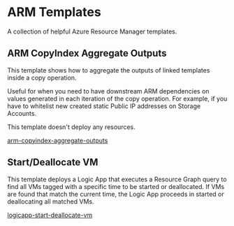 # ARM Templates

A collection of helpful Azure Resource Manager templates.

## ARM CopyIndex Aggregate Outputs
This template shows how to aggregate the outputs of linked templates inside a copy operation.

Useful for when you need to have downstream ARM dependencies on values generated in each iteration of the copy operation. For example, if you have to whitelist new created static Public IP addresses on Storage Accounts.

This template doesn't deploy any resources.

[arm-copyindex-aggregate-outputs](Samples/arm-copyindex-aggregate-outputs)

## Start/Deallocate VM

This template deploys a Logic App that executes a Resource Graph query to find all VMs tagged with a specific time to be started or deallocated. If VMs are found that match the current time, the Logic App proceeds in started or deallocating all matched VMs.

[logicapp-start-deallocate-vm](Samples/logicapp-start-deallocate-vm)